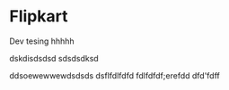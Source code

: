 # Flipkart
Dev
tesing
hhhhh

dskdisdsdsd
sdsdsdksd

ddsoewewwewdsdsds
dsflfdlfdfd
fdlfdfdf;erefdd
dfd'fdff
